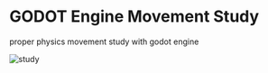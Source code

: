 # GODOT Engine Movement Study

proper physics movement study with godot engine

![study](./study.gif)
